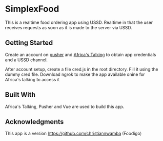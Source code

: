 # SimplexFood
This is a realtime food ordering app using USSD. Realtime in that the user receives requests as soon as it is made to the server via USSD. 

## Getting Started

Create an account on [pusher](pusher.com) and [Africa's Talking](africastalking.com) to obtain app credentials and a USSD channel.

After account setup, create a file cred.js in the root directory. Fill it using the dummy cred file.
Download ngrok to make the app available onine for Africa's talking to access it


## Built With

Africa's Talking, Pusher and Vue are used to build this app.

## Acknowledgments
This app is a version https://github.com/christiannwamba (Foodigo)

